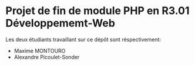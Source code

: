 <h1> Projet de fin de module PHP en R3.01 Développememt-Web </h1>
<p>
  Les deux étudiants travaillant sur ce dépôt sont réspectivement: <br>
  <ul>
    <li>
      Maxime MONTOURO
    </li>
    <li>
      Alexandre Picoulet-Sonder
    </li>
  </ul>
</p>

